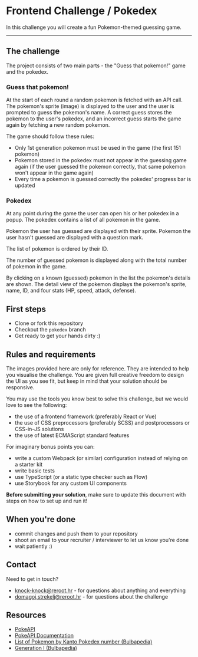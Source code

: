# Frontend Challenge / Pokedex

In this challenge you will create a fun Pokemon-themed guessing game.

---

## The challenge

The project consists of two main parts - the "Guess that pokemon!" game and the pokedex.

### Guess that pokemon!

At the start of each round a random pokemon is fetched with an API call. The pokemon's sprite (image) is displayed to the user and the user is prompted to guess the pokemon's name. A correct guess stores the pokemon to the user's pokedex, and an incorrect guess starts the game again by fetching a new random pokemon.

The game should follow these rules:

- Only 1st generation pokemon must be used in the game (the first 151 pokemon)
- Pokemon stored in the pokedex must not appear in the guessing game again (if the user guessed the pokemon correctly, that same pokemon won't appear in the game again)
- Every time a pokemon is guessed correctly the pokedex' progress bar is updated

### Pokedex

At any point during the game the user can open his or her pokedex in a popup. The pokedex contains a list of all pokemon in the game. 

Pokemon the user has guessed are displayed with their sprite. Pokemon the user hasn't guessed are displayed with a question mark.

The list of pokemon is ordered by their ID.

The number of guessed pokemon is displayed along with the total number of pokemon in the game.

By clicking on a known (guessed) pokemon in the list the pokemon's details are shown. The detail view of the pokemon displays the pokemon's sprite, name, ID, and four stats (HP, speed, attack, defense).

## First steps

- Clone or fork this repository
- Checkout the `pokedex` branch
- Get ready to get your hands dirty :)

## Rules and requirements

The images provided here are only for reference. They are intended to help you visualise the challenge. You are given full creative freedom to design the UI as you see fit, but keep in mind that your solution should be responsive.

You may use the tools you know best to solve this challenge, but we would love to see the following:

- the use of a frontend framework (preferably React or Vue)
- the use of CSS preprocessors (preferably SCSS) and postprocessors or CSS-in-JS solutions
- the use of latest ECMAScript standard features

For imaginary bonus points you can:

- write a custom Webpack (or similar) configuration instead of relying on a starter kit
- write basic tests
- use TypeScript (or a static type checker such as Flow)
- use Storybook for any custom UI components

**Before submitting your solution**, make sure to update this document with steps on how to set up and run it!

## When you're done

- commit changes and push them to your repository
- shoot an email to your recruiter / interviewer to let us know you're done
- wait patiently :)

## Contact

Need to get in touch?

- [knock-knock@reroot.hr](mailto:knock-knock@reroot.hr) - for questions about anything and everything
- [domagoj.strekelj@reroot.hr](mailto:domagoj.strekelj@reroot.hr) - for questions about the challenge

## Resources

- [PokeAPI](https://pokeapi.co/)
- [PokeAPI Documentation](https://pokeapi.co/docs/v2.html) 
- [List of Pokemon by Kanto Pokedex number (Bulbapedia)](https://bulbapedia.bulbagarden.net/wiki/List_of_Pok%C3%A9mon_by_Kanto_Pok%C3%A9dex_number)
- [Generation I (Bulbapedia)](https://bulbapedia.bulbagarden.net/wiki/Generation_I)
